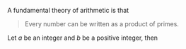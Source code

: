  A fundamental theory of arithmetic is that
 > Every number can be written as a product of primes.

Let $a$ be an integer and $b$ be a positive integer, then 
 